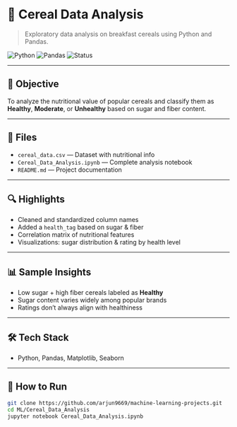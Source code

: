 # 🥣 Cereal Data Analysis

> Exploratory data analysis on breakfast cereals using Python and Pandas.

![Python](https://img.shields.io/badge/Python-3.8+-blue?logo=python)
![Pandas](https://img.shields.io/badge/Pandas-EDA-success)
![Status](https://img.shields.io/badge/Status-Completed-brightgreen)

---

## 📌 Objective

To analyze the nutritional value of popular cereals and classify them as **Healthy**, **Moderate**, or **Unhealthy** based on sugar and fiber content.

---

## 📂 Files

- `cereal_data.csv` — Dataset with nutritional info
- `Cereal_Data_Analysis.ipynb` — Complete analysis notebook
- `README.md` — Project documentation

---

## 🔍 Highlights

- Cleaned and standardized column names
- Added a `health_tag` based on sugar & fiber
- Correlation matrix of nutritional features
- Visualizations: sugar distribution & rating by health level

---

## 📊 Sample Insights

- Low sugar + high fiber cereals labeled as **Healthy**
- Sugar content varies widely among popular brands
- Ratings don’t always align with healthiness

---

## 🛠️ Tech Stack

- Python, Pandas, Matplotlib, Seaborn

---

## 🚀 How to Run

```bash
git clone https://github.com/arjun9669/machine-learning-projects.git
cd ML/Cereal_Data_Analysis
jupyter notebook Cereal_Data_Analysis.ipynb

